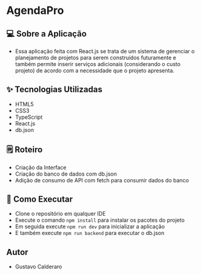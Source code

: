 # AgendaPro

## 💻 Sobre a Aplicação
- Essa aplicação feita com React.js se trata de um sistema de gerenciar o planejamento de projetos para serem construídos futuramente e também permite
inserir serviços adicionais (considerando o custo projeto) de acordo com a necessidade que o projeto apresenta.

## ✨ Tecnologias Utilizadas
- HTML5
- CSS3
- TypeScript
- React.js
- db.json

## 🗒️ Roteiro
- Criação da Interface
- Criação do banco de dados com db.json
- Adição de consumo de API com fetch para consumir dados do banco

## 🚀 Como Executar
- Clone o repositório em qualquer IDE
- Execute o comando `npm install` para instalar os pacotes do projeto
- Em seguida execute `npm run dev` para inicializar a aplicação
- E também execute `npm run backend` para executar o db.json


## Autor 
- Gustavo Calderaro
  
